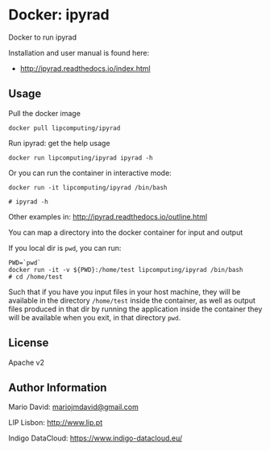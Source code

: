 # Docker: ipyrad

Docker to run ipyrad

Installation and user manual is found here:
* http://ipyrad.readthedocs.io/index.html

## Usage

Pull the docker image

```
docker pull lipcomputing/ipyrad
```

Run ipyrad: get the help usage

```
docker run lipcomputing/ipyrad ipyrad -h
```

Or you can run the container in interactive mode:

```
docker run -it lipcomputing/ipyrad /bin/bash

# ipyrad -h
```

Other examples in: http://ipyrad.readthedocs.io/outline.html 

You can map a directory into the docker container for input and output

If you local dir is `pwd`, you can run:

```
PWD=`pwd`
docker run -it -v ${PWD}:/home/test lipcomputing/ipyrad /bin/bash
# cd /home/test
```

Such that if you have you input files in your host machine, they will be
available in the directory `/home/test` inside the container, as well as
output files produced in that dir by running the application inside the container
they will be available when you exit, in that directory `pwd`.

## License

Apache v2

## Author Information

Mario David: <mariojmdavid@gmail.com>

LIP Lisbon: http://www.lip.pt

Indigo DataCloud: https://www.indigo-datacloud.eu/
